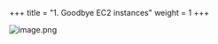 +++
title = "1. Goodbye EC2 instances"
weight = 1
+++


![image.png](/images/008-viii-clean-it-up/33-228254-image.png)


